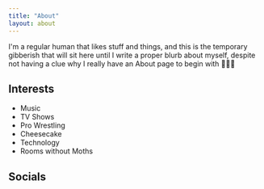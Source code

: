 ```yaml
---
title: "About"
layout: about
---
```


I'm a regular human that likes stuff and things, and this is the temporary gibberish that will sit here until I write a proper blurb about myself, despite not having a clue why I really have an About page to begin with 🤷🏻‍♂️

## Interests

- Music
- TV Shows
- Pro Wrestling
- Cheesecake
- Technology
- Rooms without Moths

## Socials
<!-- Socials embedded into about.html -->
